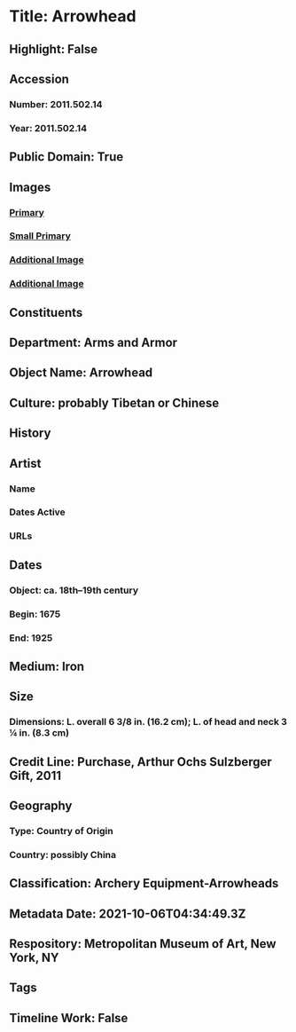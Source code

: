 # Title: Arrowhead
## Highlight: False
## Accession
### Number: 2011.502.14
### Year: 2011.502.14
## Public Domain: True
## Images
### [Primary](https://images.metmuseum.org/CRDImages/aa/original/LC-2011_502_14-001.jpg)
### [Small Primary](https://images.metmuseum.org/CRDImages/aa/web-large/LC-2011_502_14-001.jpg)
### [Additional Image](https://images.metmuseum.org/CRDImages/aa/original/LC-2011_502_14-002.jpg)
### [Additional Image](https://images.metmuseum.org/CRDImages/aa/original/DP286153.jpg)
## Constituents
## Department: Arms and Armor
## Object Name: Arrowhead
## Culture: probably Tibetan or Chinese
## History
## Artist
### Name
### Dates Active
### URLs
## Dates
### Object: ca. 18th–19th century
### Begin: 1675
### End: 1925
## Medium: Iron
## Size
### Dimensions: L. overall 6 3/8 in. (16.2 cm); L. of head and neck 3 ¼ in. (8.3 cm)
## Credit Line: Purchase, Arthur Ochs Sulzberger Gift, 2011
## Geography
### Type: Country of Origin
### Country: possibly China
## Classification: Archery Equipment-Arrowheads
## Metadata Date: 2021-10-06T04:34:49.3Z
## Respository: Metropolitan Museum of Art, New York, NY
## Tags
## Timeline Work: False